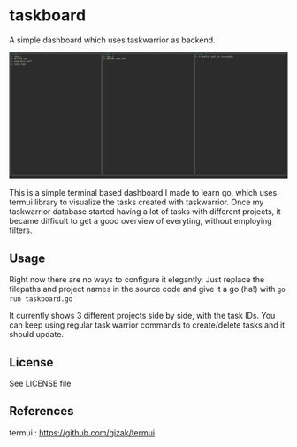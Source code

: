# taskboard
A simple dashboard which uses taskwarrior as backend.

![](doc/screenshot.png?raw=true)

This is a simple terminal based dashboard I made to learn go, which uses termui library to visualize the tasks created with taskwarrior. Once my taskwarrior database started having a lot of tasks with different projects, it became difficult to get a good overview of everyting, without employing filters.

## Usage

Right now there are no ways to configure it elegantly. Just replace the filepaths and project names in the source code and give it a go (ha!) with `go run taskboard.go`

It currently shows 3 different projects side by side, with the task IDs. You can keep using regular task warrior commands to create/delete tasks and it should update.

## License

See LICENSE file

## References

termui : https://github.com/gizak/termui
